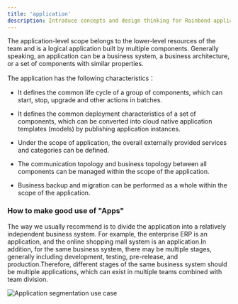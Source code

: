 ```yaml
---
title: 'application'
description: Introduce concepts and design thinking for Rainbond applications
---
```


The application-level scope belongs to the lower-level resources of the team and is a logical application built by multiple components. Generally speaking, an application can be a business system, a business architecture, or a set of components with similar properties.

The application has the following characteristics：

- It defines the common life cycle of a group of components, which can start, stop, upgrade and other actions in batches.

- It defines the common deployment characteristics of a set of components, which can be converted into cloud native application templates (models) by publishing application instances.

- Under the scope of application, the overall externally provided services and categories can be defined.

- The communication topology and business topology between all components can be managed within the scope of the application.

- Business backup and migration can be performed as a whole within the scope of the application.

### How to make good use of "Apps"

The way we usually recommend is to divide the application into a relatively independent business system. For example, the enterprise ERP is an application, and the online shopping mall system is an application.In addition, for the same business system, there may be multiple stages, generally including development, testing, pre-release, and production.Therefore, different stages of the same business system should be multiple applications, which can exist in multiple teams combined with team division.

<img
  src='https://grstatic.oss-cn-shanghai.aliyuncs.com/docs/5.2/application.png'
  title='Application segmentation use case'
 />

